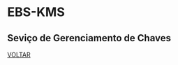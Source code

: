 # EBS-KMS
## Seviço de Gerenciamento de Chaves

[VOLTAR](https://github.com/EBS-Security-Systems/EBS-Docs#readme)